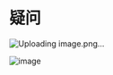# 疑问  
![Uploading image.png…]()


![image](https://github.com/user-attachments/assets/89602915-4efe-46ed-9afa-f96bca7bca8c)

